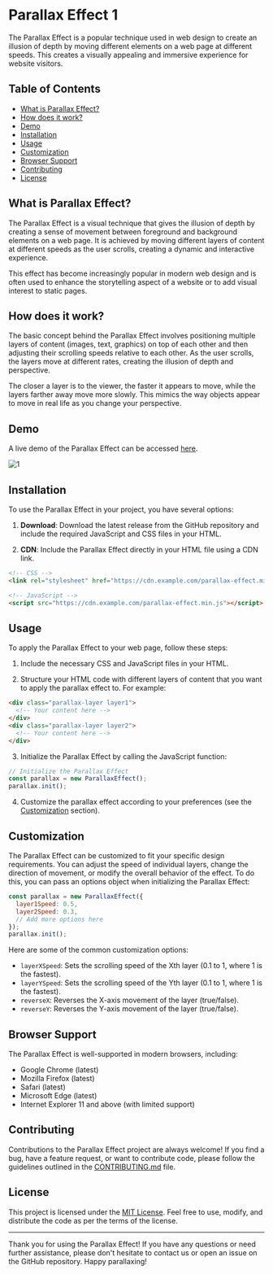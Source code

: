# Parallax Effect 1


The Parallax Effect is a popular technique used in web design to create an illusion of depth by moving different elements on a web page at different speeds. This creates a visually appealing and immersive experience for website visitors.

## Table of Contents

- [What is Parallax Effect?](#what-is-parallax-effect)
- [How does it work?](#how-does-it-work)
- [Demo](#demo)
- [Installation](#installation)
- [Usage](#usage)
- [Customization](#customization)
- [Browser Support](#browser-support)
- [Contributing](#contributing)
- [License](#license)

## What is Parallax Effect?

The Parallax Effect is a visual technique that gives the illusion of depth by creating a sense of movement between foreground and background elements on a web page. It is achieved by moving different layers of content at different speeds as the user scrolls, creating a dynamic and interactive experience.

This effect has become increasingly popular in modern web design and is often used to enhance the storytelling aspect of a website or to add visual interest to static pages.

## How does it work?

The basic concept behind the Parallax Effect involves positioning multiple layers of content (images, text, graphics) on top of each other and then adjusting their scrolling speeds relative to each other. As the user scrolls, the layers move at different rates, creating the illusion of depth and perspective.

The closer a layer is to the viewer, the faster it appears to move, while the layers farther away move more slowly. This mimics the way objects appear to move in real life as you change your perspective.

## Demo

A live demo of the Parallax Effect can be accessed [here](https://codepen.io/abdul-1432/pen/MWzzRrv).

![1](https://github.com/abdul-1432/Parallax_Effect-1/assets/124916666/9bb2f80e-8ea8-44c1-9a5f-78da2df8a540)

## Installation

To use the Parallax Effect in your project, you have several options:

1. **Download**: Download the latest release from the GitHub repository and include the required JavaScript and CSS files in your HTML.

2. **CDN**: Include the Parallax Effect directly in your HTML file using a CDN link.

```HTML
<!-- CSS -->
<link rel="stylesheet" href="https://cdn.example.com/parallax-effect.min.css">

<!-- JavaScript -->
<script src="https://cdn.example.com/parallax-effect.min.js"></script>
```

## Usage

To apply the Parallax Effect to your web page, follow these steps:

1. Include the necessary CSS and JavaScript files in your HTML.

2. Structure your HTML code with different layers of content that you want to apply the parallax effect to. For example:

```HTML
<div class="parallax-layer layer1">
  <!-- Your content here -->
</div>
<div class="parallax-layer layer2">
  <!-- Your content here -->
</div>
```

3. Initialize the Parallax Effect by calling the JavaScript function:

```javascript
// Initialize the Parallax Effect
const parallax = new ParallaxEffect();
parallax.init();
```

4. Customize the parallax effect according to your preferences (see the [Customization](#customization) section).

## Customization

The Parallax Effect can be customized to fit your specific design requirements. You can adjust the speed of individual layers, change the direction of movement, or modify the overall behavior of the effect. To do this, you can pass an options object when initializing the Parallax Effect:

```javascript
const parallax = new ParallaxEffect({
  layer1Speed: 0.5,
  layer2Speed: 0.3,
  // Add more options here
});
parallax.init();
```

Here are some of the common customization options:

- `layerXSpeed`: Sets the scrolling speed of the Xth layer (0.1 to 1, where 1 is the fastest).
- `layerYSpeed`: Sets the scrolling speed of the Yth layer (0.1 to 1, where 1 is the fastest).
- `reverseX`: Reverses the X-axis movement of the layer (true/false).
- `reverseY`: Reverses the Y-axis movement of the layer (true/false).

## Browser Support

The Parallax Effect is well-supported in modern browsers, including:

- Google Chrome (latest)
- Mozilla Firefox (latest)
- Safari (latest)
- Microsoft Edge (latest)
- Internet Explorer 11 and above (with limited support)

## Contributing

Contributions to the Parallax Effect project are always welcome! If you find a bug, have a feature request, or want to contribute code, please follow the guidelines outlined in the [CONTRIBUTING.md](CONTRIBUTING.md) file.

## License

This project is licensed under the [MIT License](LICENSE). Feel free to use, modify, and distribute the code as per the terms of the license.

---

Thank you for using the Parallax Effect! If you have any questions or need further assistance, please don't hesitate to contact us or open an issue on the GitHub repository. Happy parallaxing!
